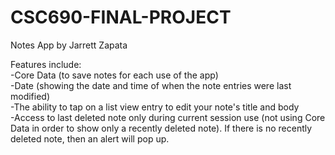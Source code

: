 # CSC690-FINAL-PROJECT

Notes App by Jarrett Zapata

Features include: <br />
-Core Data (to save notes for each use of the app) <br />
-Date (showing the date and time of when the note entries were last modified) <br />
-The ability to tap on a list view entry to edit your note's title and body <br />
-Access to last deleted note only during current session use (not using Core Data in order to show only a recently deleted note). If there is no recently deleted note, then an alert will pop up. <br />
